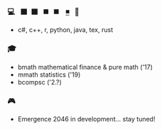 ### 💻 &nbsp; ⬛&nbsp; ⬛&nbsp;&nbsp; ◼️ &nbsp;&nbsp;◼️&nbsp;&nbsp;&nbsp; [◾](https://www.youtube.com/watch?v=fFyC68CIEio) &nbsp; 🧙
- c\#, c++, r, python, java, tex, rust
  
### 🎓
- bmath mathematical finance & pure math ('17)
- mmath statistics ('19)
- bcompsc ('2.?)

### 🎮 
- Emergence 2046 in development... stay tuned!
